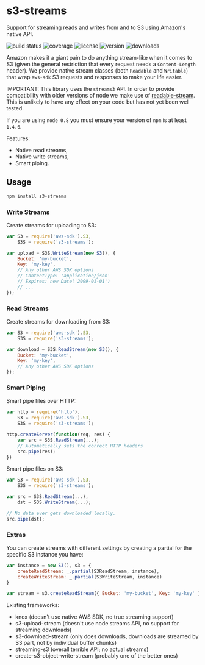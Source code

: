 # s3-streams

Support for streaming reads and writes from and to S3 using Amazon's native API.

![build status](http://img.shields.io/travis/andylockran/s3-streams/master.svg?style=flat)
![coverage](http://img.shields.io/coveralls/izaakschroeder/s3-streams/master.svg?style=flat)
![license](http://img.shields.io/npm/l/s3-streams.svg?style=flat)
![version](http://img.shields.io/npm/v/s3-streams.svg?style=flat)
![downloads](http://img.shields.io/npm/dm/s3-streams.svg?style=flat)

Amazon makes it a giant pain to do anything stream-like when it comes to S3 (given the general restriction that every request needs a `Content-Length` header). We provide native stream classes (both `Readable` and `Writable`) that wrap `aws-sdk` S3 requests and responses to make your life easier.

IMPORTANT: This library uses the `streams3` API. In order to provide compatibility with older versions of node we make use of [readable-stream]. This is unlikely to have any effect on your code but has not yet been well tested.

If you are using `node 0.8` you must ensure your version of `npm` is at least `1.4.6`.

Features:
 * Native read streams,
 * Native write streams,
 * Smart piping.

## Usage

```sh
npm install s3-streams
```

### Write Streams

Create streams for uploading to S3:
```javascript
var S3 = require('aws-sdk').S3,
	S3S = require('s3-streams');

var upload = S3S.WriteStream(new S3(), {
	Bucket: 'my-bucket',
	Key: 'my-key',
	// Any other AWS SDK options
	// ContentType: 'application/json'
	// Expires: new Date('2099-01-01')
	// ...
});
```

### Read Streams

Create streams for downloading from S3:
```javascript
var S3 = require('aws-sdk').S3,
	S3S = require('s3-streams');

var download = S3S.ReadStream(new S3(), {
	Bucket: 'my-bucket',
	Key: 'my-key',
	// Any other AWS SDK options
});
```

### Smart Piping

Smart pipe files over HTTP:

```javascript
var http = require('http'),
    S3 = require('aws-sdk').S3,
	S3S = require('s3-streams');

http.createServer(function(req, res) {
    var src = S3S.ReadStream(...);
    // Automatically sets the correct HTTP headers
    src.pipe(res);
})
```

Smart pipe files on S3:
```javascript
var S3 = require('aws-sdk').S3,
	S3S = require('s3-streams');

var src = S3S.ReadStream(...),
	dst = S3S.WriteStream(...);

// No data ever gets downloaded locally.
src.pipe(dst);
```

### Extras

You can create streams with different settings by creating a partial for the specific S3 instance you have:

```javascript
var instance = new S3(), s3 = {
	createReadStream: _.partial(S3ReadStream, instance),
	createWriteStream: _.partial(S3WriteStream, instance)
}

var stream = s3.createReadStream({ Bucket: 'my-bucket', Key: 'my-key' });
```

Existing frameworks:
 * knox (doesn't use native AWS SDK, no true streaming support)
 * s3-upload-stream (doesn't use node streams API, no support for streaming downloads)
 * s3-download-stream (only does downloads, downloads are streamed by S3 part, not by individual buffer chunks)
 * streaming-s3 (overall terrible API; no actual streams)
 * create-s3-object-write-stream (probably one of the better ones)

[readable-stream]: http://www.nearform.com/nodecrunch/dont-use-nodes-core-stream-module/
